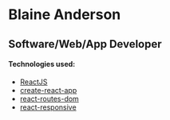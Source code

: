 # Blaine Anderson
## Software/Web/App Developer

#### Technologies used:
  * [ReactJS](https://reactjs.org/)
  * [create-react-app](https://github.com/facebook/create-react-app)
  * [react-routes-dom](https://github.com/ReactTraining/react-router)
  * [react-responsive](https://github.com/contra/react-responsive)
